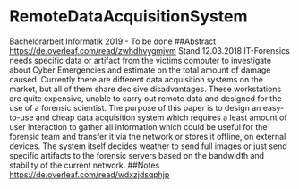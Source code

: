 # RemoteDataAcquisitionSystem
Bachelorarbeit Informatik 2019 - To be done
##Abstract https://de.overleaf.com/read/zwhdhvygmjvm
Stand 12.03.2018
IT-Forensics needs specific data or artifact from the victims computer to investigate about Cyber Emergencies and estimate on the total amount of damage caused. Currently there are different data acquisition systems on the market, but all of them share decisive disadvantages. These workstations are quite expensive, unable to carry out remote data and  designed for the use of a forensic scientist. The purpose of this paper is to design an easy-to-use and cheap data acquisition system which requires a least amount of user interaction to gather all information which could be useful for the forensic team and transfer it via the network or stores it offline, on external devices. The system itself decides weather to send full images or just send specific artifacts to the forensic servers based on the bandwidth and stability of the current network.
##Notes
https://de.overleaf.com/read/wdxzjdsqphjp
